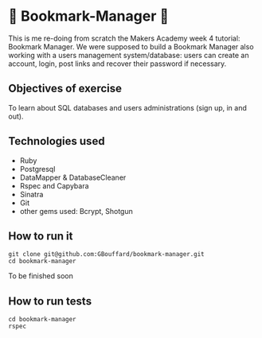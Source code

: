 :bookmark: Bookmark-Manager :bookmark:
===
This is me re-doing from scratch the Makers Academy week 4 tutorial: Bookmark Manager. We were supposed to build a Bookmark Manager also working with a users management system/database: users can create an account, login, post links and recover their password if necessary.

<!-- ![](http_picture_to_come) -->

Objectives of exercise
----
To learn about SQL databases and users administrations (sign up, in and out).

Technologies used
----
- Ruby
- Postgresql
- DataMapper & DatabaseCleaner
- Rspec and Capybara
- Sinatra
- Git
- other gems used: Bcrypt, Shotgun

How to run it
----
```
git clone git@github.com:GBouffard/bookmark-manager.git
cd bookmark-manager
```
To be finished soon

How to run tests
----
```
cd bookmark-manager
rspec
```
